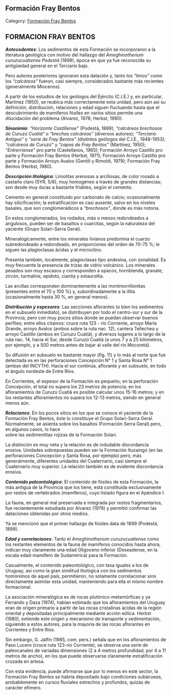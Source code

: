 ## Formación Fray Bentos

Category: [Formación Fray Bentos](http://descubrircorrientes.com.ar/2012/index.php/2001-geografia/3-geomorfologia/mapa-litoestratigrafico-de-la-provincia-de-corrientes/suelos-de-corrientes-caracteristicas-y-distribucion/estratigrafia-de-los-suelos-de-corrientes/formacion-fray-bentos)

## FORMACION FRAY BENTOS

_**Antecedentes**_: Los sedimentos de esta Formación se incorporaron a la literatura geológica con motivo del hallazgo del _Ameghinotherium curuzucuatiense Podestá_ (1899), época en que ya fue reconocida su antigüedad general en el Terciario bajo.

Pero autores posteriores ignoraron esta datación y, tanto los _“limos”_ como los _“calcáreos”_ fueron, casi siempre, considerados bastante más recientes (generalmente Miocenos).

A partir de los estudios de los geólogos del Ejército (C.I.E.) y, en particular, Martínez (1950), se reubica más correctamente esta unidad, pero aún así su definición, distribución, relaciones y edad siguen fluctuando hasta que el descubrimiento de mamíferos fósiles en varios sitios permite una dilucidación del problema (Alvarez, 1978; Herbst, 1980).

_**Sinonimia**_: _“Horizonte Castillense”_ (Podestá, 1899); _“calcáreos brechosos de Curuzú Cuatiá”_ o _“brechas calcáreas”_ (diversos autores); _“Terciario Antiguo”_ y _“serie de Fray Bentos”_ (distintos geólogos del C.I.E., 1948-1953); _“calcáreos de Curuzú”_ y _“capas de Fray Bentos”_ (Martínez, 1950); _“Entrerriense”_ pro parte (Castellanos, 1965); Formación Arroyo Castillo pro parte y Formación Fray Bentos (Herbst, 1971); Formación Arroyo Castillo pro parte y Formación Arroyo Avalos (Gentili y Rimoldi, 1979); Formación Fray Bentos (Herbst, 1980).

_**Descripción litológica**_: Limolitas arenosas a arcillosas, de color rosado a castaño claro (5YR, 5/6), muy homogéneo a través de grandes distancias; son desde muy duras a bastante friables, según el cemento.

Cemento en general constituido por carbonato de calcio; ocasionalmente hay silicificación; la estratificación es casi ausente, salvo en los niveles basales, que son conglomerádicos a _“brechosos”_, donde es más notoria.

En estos conglomerados, los rodados, más o menos redondeados a angulosos, pueden ser de basaltos o cuarcitas, según la naturaleza del yaciente (Grupo Solari-Serra Geral).

Mineralógicamente, entre los minerales livianos predomina el cuarzo subredondeado a redondeado, en proporciones del orden de 70-75 %; le siguen las plagioclasas ácidas y el microclino.

Presenta también, localmente, plagioclasas tipo andesina, con zonalidad. Es muy frecuente la presencia de trizas de vidrio volcánico. Los minerales pesados son muy escasos y corresponden a opacos, hornblenda, granate, zircón, turmaline, epidoto, cianita y estaurolita.

Las arcillas corresponden dominantemente a las montmorrillonitas (presentes entre el 70 y 100 %) y, subordinadamente a la illita (ocasionalmente hasta 30 %, en general menos).

_**Distribución y espesores**_: Las secciones aflorantes (o bien los sedimentos en el subsuelo inmediato), se distribuyen por todo el centro-sur y sur de la Provincia, pero con muy pocos sitios donde se puedan observar buenos perfiles; entre ellos citamos: cruce ruta 123 - río Corriente, arroyo María Grande, arroyo Avalos (ambos sobre la ruta nac. 12), cantera Tellechea y arroyo Castillo (ambos en Curuzú Cuatiá), y diversos lugares a lo largo de la ruta nac. 14, hacia el Sur, desde Curuzú Cuatiá (a unos 7 y a 25 kilómetros, por ejemplo, y a 500 metros antes de bajar al valle del río Mocoretá).

Su difusión en subsuelo es bastante mayor (fig. 11) y lo más al norte que fue detectada es en las perforaciones Concepción N° 1 y Santa Rosa N° 1 (ambas del INCYTH). Hacia el sur continúa, aflorante y en subsuelo, en todo el ángulo nordeste de Entre Ríos.

En Corrientes, el espesor de la Formación es pequeño; en la perforación Concepción, el total no supera los 23 metros de potencia; en los afloramientos de Curuzú Cuatiá es posible calcular unos 15-16 metros; y en los restantes afloramientos no supera los 12-13 metros, siendo en general menos aún.

_**Relaciones**_: En los pocos sitios en los que se conoce el yaciente de la Formación Fray Bentos, éste lo constituye el Grupo Solari-Serra Geral. Normalmente, se asienta sobre los basaltos (Formación Serra Geral) pero, en algunos casos, lo hace  
sobre las sedimentitas rojizas de la Formación Solari.

La distinción es muy neta y la relación es de indudable discordancia erosiva. Unidades sobrepuestas pueden ser la Formación Ituzaingó (en las perforaciones Concepción y Santa Rosa, por ejemplo) pero, más generalmente, diferentes unidades del Cuaternario, casi siempre el Cuaternario muy superior. La relación también es de evidente discordancia erosiva.

_**Contenido paleontológico**_: El contenido de fósiles de esta Formación, la más antigua de la Provincia que los tiene, está constituida exclusivamente por restos de vertebrados (mamíferos), cuyo listado figura en el Apéndice I.

La fauna, en general mal preservada e integrada por restos fragmentarios, fue recientemente estudiada por Alvarez (1978) y permitió confirmar las dataciones obtenidas por otros medios.

Ya se mencionó que el primer hallazgo de fósiles data de 1899 (Podestá, 1899).

_**Edad y correlaciones**_: Tanto el _Ameghinotherium curuzucuatiense_ como los restantes elementos de la fauna de mamíferos conocidos hasta ahora, indican muy claramente una edad Oligoceno inferior (Deseadense, en la escala edad-mamífero de Sudamérica) para la Formación.

Casualmente, el contenido paleontológico, con taxa iguales a los de Uruguay, así como la gran similitud litológica con los sedimentos homónimos de aquel país, permitieron, no solamente correlacionar sino directamente asimilar esta unidad, manteniendo para ella el mismo nombre formacional.

La asociación mineralógica es de rocas plutónico-metamórficas y ya Ferrando y Daza (1974), habían estimado que los afloramientos del Uruguay eran de origen primario a partir de las rocas cristalinas ácidas de la región oriental y depositadas principalmente mediante acción eólica. Herbst (1980), extiende este origen y mecanismo de transporte y sedimentación, siguiendo a estos autores, para la mayoría de las rocas aflorantes en Corrientes y Entre Ríos.

Sin embargo, G. Jalfin (1985, com. pers.) señala que en los afloramientos de Paso Lucero (cruce ruta 123-río Corriente), se observa una serie de paleocanales de variadas dimensiones (2 a 4 metros profundidad, por 4 a 11 metros de ancho), en los que puede observarse claramente estratificación cruzada en artesa.

Con esta evidencia, puede afirmarse que por lo menos en este sector, la Formación Fray Bentos se habría depositado bajo condiciones subácueas, probablemente en cursos fluviales estrechos y profundos, quizás de carácter efímero.